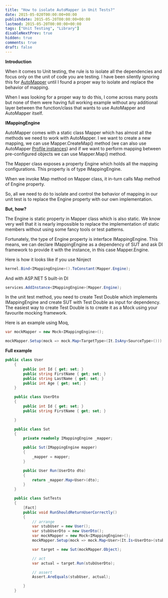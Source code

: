 ```yaml
---
title: "How to isolate AutoMapper in Unit Tests?"
date: 2015-05-020T00:00:00+00:00
publishdate: 2015-05-20T00:00:00+00:00
lastmod: 2015-05-20T00:00:00+00:00
tags: ["Unit Testing", "Library"]
disableNextPrev: true
hidden: true
comments: true
draft: false
---
```


<p><strong>Introduction</strong></p>
<p>When it comes to Unit testing, the rule is to isolate&nbsp;all the dependencies and focus only on the unit of code you are testing. I have been silently ignoring this for <a href="http://automapper.org/">AutoMapper</a> until I <!-- more -->found a proper way to isolate and replace the behavior of mapping.</p>
<p>When I was looking for a proper way to do this, I come across many posts but none of them were having full working example without any additional layer between the function/class that wants to use AutoMapper and AutoMapper itself.</p>
<p><strong>IMappingEngine</strong></p>
<p>AutoMapper comes with a static class Mapper which has almost all the methods we need to work with AutoMapper. I we want to create a new mapping, we can use Mapper.CreateMap() method (we can also use AutoMapper <a href="https://github.com/AutoMapper/AutoMapper/wiki/Configuration">Profile instances</a>) and if we want to perform mapping between pre-configured objects we can use Mapper.Map() method.</p>
<p>The Mapper class exposes a property Engine which holds all the mapping configurations. This property is of type IMappingEngine.</p>
<p>When we invoke Map method on Mapper class, it in-turn calls Map method of Engine property.</p>
<p>So, all we need to do to isolate and control the behavior of mapping in our unit test is to replace the Engine property with our own implementation.</p>
<p><strong>But, how?</strong></p>
<p>The Engine is static property in Mapper class which is also static. We know very well that it is nearly impossible to replace the implementation of static members without using some fancy tools or test patterns.</p>
<p>Fortunately, the type of Engine property is interface IMappingEngine. This means, we can declare IMappingEngine as a dependency of SUT and ask DI framework to provide it with the instance, in this case Mapper.Engine.</p>
<p>Here is how it looks like if you use Ninject</p>

```cs
kernel.Bind<IMappingEngine>().ToConstant(Mapper.Engine);
```

<p>And with ASP.NET 5 built-in DI</p>

```cs
services.AddInstance<IMappingEngine>(Mapper.Engine);
```

<p>In the unit test method, you need to create Test Double which implements IMappingEngine and create SUT with Test Double as input for dependency. The easiest way to create Test Double is to create it as a Mock using your favourite mocking framework.</p>
<p>Here is an example using Moq,</p>

```cs
var mockMapper = new Mock<IMappingEngine>();

mockMapper.Setup(mock => mock.Map<TargetType>(It.IsAny<SourceType>())).Returns(targetInstance);
```

<p><strong>Full example</strong></p>

```cs
public class User
    {
        public int Id { get; set; }
        public string FirstName { get; set; }
        public string LastName { get; set; }
        public int Age { get; set; }
    }

    public class UserDto
    {
        public int Id { get; set; }
        public string FirstName { get; set; }

    }

    public class Sut
    {
        private readonly IMappingEngine _mapper;

        public Sut(IMappingEngine mapper)
        {
            _mapper = mapper;
        }

        public User Run(UserDto dto)
        {
            return _mapper.Map<User>(dto);
        }
    }

    public class SutTests
    {
        [Fact]
        public void RunShouldReturnUserCorrectly()
        {
            // arrange
            var stubUser = new User();
            var stubUserDto = new UserDto();
            var mockMapper = new Mock<IMappingEngine>();
            mockMapper.Setup(mock => mock.Map<User>(It.Is<UserDto>(stubUserDto))).Returns(stubUser);

            var target = new Sut(mockMapper.Object);

            // act
            var actual = target.Run(stubUserDto);

            // assert
            Assert.AreEquals(stubUser, actual);

        }
    }
```
